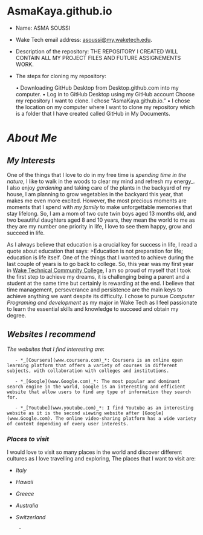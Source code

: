 # AsmaKaya.github.io

- Name: ASMA SOUSSI

- Wake Tech email address: asoussi@my.waketech.edu.

- Description of the repository: THE REPOSITORY I CREATED WILL CONTAIN ALL MY PROJECT FILES AND FUTURE ASSIGNEMENTS WORK.

- The steps for cloning my repository:

   • Downloading GitHub Desktop from Desktop.github.com into my computer.
   • Log in to GitHub Desktop using my GitHub account
Choose my repository I want to clone. I chose “AsmaKaya.github.io.”
   • I chose the location on my computer where I want to clone my repository which is a folder that I have created called GitHub in My Documents.

# *About Me*
 
## *My Interests*

 One of the things that I love to do in my free time is *_spending time in the nature_*, I like to walk in the woods to clear my mind and refresh my energy_. I also enjoy *_gardening_* and taking care of the plants in the backyard of my house, I am planning to grow vegetables in the backyard this year, that makes me even more excited. However, the most precious moments are moments that I spend with *_my family_* to make unforgettable memories that stay lifelong. So, I am a mom of two cute twin boys aged 13 months old, and two beautiful daughters aged 8 and 10 years, they mean the world to me as they are my number one priority in life, I love to see them happy, grow and succeed in life. 

As I always believe that education is a crucial key for success in life, I read a quote about education that says: >Education is not preparation for life; education is life itself. 
One of the things that I wanted to achieve during the last couple of years is to go back to college. So, this year was my first year in [Wake Technical Community College](www.waketech.edu), I am so proud of myself that I took the first step to achieve my dreams, it is challenging being a parent and a student at the same time but certainly is rewarding at the end. I believe that time management, perseverance and persistence are the main keys to achieve anything we want despite its difficulty.
I chose to pursue *_Computer Programing and development_* as my major in Wake Tech as I feel passionate to learn the essential skills and knowledge to succeed and obtain my degree.

## *Websites I recommend*

_The websites that I find interesting are_:

       - *_[Coursera](www.coursera.com)_*: Coursera is an online open learning platform that offers a variety of courses in different subjects, with collaboration with colleges and institutions.

       - *_[Google](www.Google.com)_*: The most popular and dominant search engine in the world, Google is an interesting and efficient website that allow users to find any type of information they search for.
      
       - *_[Youtube](www.youtube.com)_*: I find Youtube as an interesting website as it is the second viewing website after [Google](www.Google.com). The online video-sharing platform has a wide variety of content depending of every user interests. 

### *Places to visit*

I would love to visit so many places in the world and discover different cultures as I love travelling and exploring, The places that I want to visit are:

* _Italy_
* _Hawaii_
* _Greece_
* _Australia_
* _Switzerland_


 




       - 
